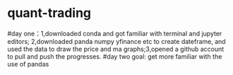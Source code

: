 # quant-trading
#day one：1,downloaded conda and got familiar with terminal and jupyter editors; 2,downloaded panda numpy yfinance etc to create dateframe, and used the data to draw the price and ma graphs;3,opened a github account to pull and push the progresses.
#day two goal: get more familiar with the use of pandas